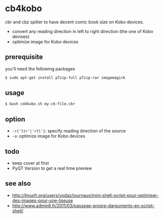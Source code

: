 cb4kobo
=======

cbr and cbz spliter to have decent comic book size on Kobo devices.

* convert any reading direction in left to right direction (the one of Kobo devixes)
* optimize image for Kobo devices

prerequisite
------------
you'll need the following packages

``` bash
$ sudo apt-get install p7zip-full p7zip-rar imagemagick
```

usage
-----

``` bash
$ bash cd4kobo.sh my-cb-file.cbr
```

option
------

* `-r{'ltr'|'rtl'}`: specify reading direction of the source
* `-o`: optimize image for Kobo devices

todo
----

* keep cover at first
* PyQT Version to get a real time preview

see also
--------

* http://linuxfr.org/users/yodaz/journaux/mini-shell-script-pour-optimiser-des-images-pour-une-liseuse
* http://www.admin6.fr/2011/03/passage-propre-darguments-en-script-shell/

